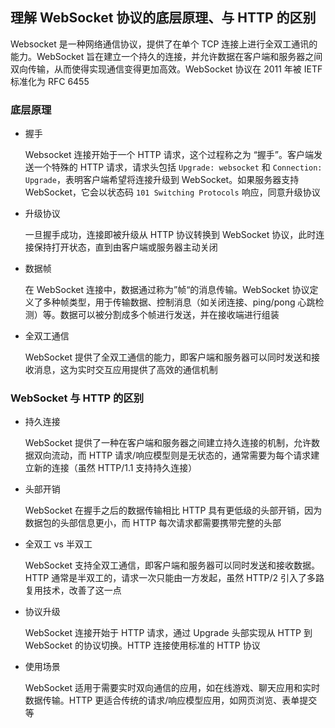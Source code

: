 ## 理解 WebSocket 协议的底层原理、与 HTTP 的区别

Websocket 是一种网络通信协议，提供了在单个 TCP 连接上进行全双工通讯的能力。WebSocket 旨在建立一个持久的连接，并允许数据在客户端和服务器之间双向传输，从而使得实现通信变得更加高效。WebSocket 协议在 2011 年被 IETF 标准化为 RFC 6455

### 底层原理

- 握手

  Websocket 连接开始于一个 HTTP 请求，这个过程称之为 “握手”。客户端发送一个特殊的 HTTP 请求，请求头包括 `Upgrade: websocket` 和 `Connection: Upgrade`，表明客户端希望将连接升级到 WebSocket。如果服务器支持 WebSocket，它会以状态码 `101 Switching Protocols` 响应，同意升级协议

- 升级协议

  一旦握手成功，连接即被升级从 HTTP 协议转换到 WebSocket 协议，此时连接保持打开状态，直到由客户端或服务器主动关闭

- 数据帧

  在 WebSocket 连接中，数据通过称为”帧“的消息传输。WebSocket 协议定义了多种帧类型，用于传输数据、控制消息（如关闭连接、ping/pong 心跳检测）等。数据可以被分割成多个帧进行发送，并在接收端进行组装

- 全双工通信

  WebSocket 提供了全双工通信的能力，即客户端和服务器可以同时发送和接收消息，这为实时交互应用提供了高效的通信机制

### WebSocket 与 HTTP 的区别

- 持久连接

  WebSocket 提供了一种在客户端和服务器之间建立持久连接的机制，允许数据双向流动，而 HTTP 请求/响应模型则是无状态的，通常需要为每个请求建立新的连接（虽然 HTTP/1.1 支持持久连接）

- 头部开销

  WebSocket 在握手之后的数据传输相比 HTTP 具有更低级的头部开销，因为数据包的头部信息更小，而 HTTP 每次请求都需要携带完整的头部

- 全双工 vs 半双工

  WebSocket 支持全双工通信，即客户端和服务器可以同时发送和接收数据。HTTP 通常是半双工的，请求一次只能由一方发起，虽然 HTTP/2 引入了多路复用技术，改善了这一点

- 协议升级

  WebSocket 连接开始于 HTTP 请求，通过 Upgrade 头部实现从 HTTP 到 WebSocket 的协议切换。HTTP 连接使用标准的 HTTP 协议

- 使用场景

  WebSocket 适用于需要实时双向通信的应用，如在线游戏、聊天应用和实时数据传输。HTTP 更适合传统的请求/响应模型应用，如网页浏览、表单提交等

